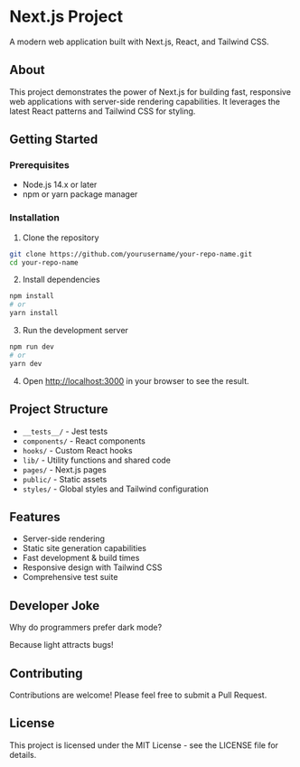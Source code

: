 # Next.js Project

A modern web application built with Next.js, React, and Tailwind CSS.

## About

This project demonstrates the power of Next.js for building fast, responsive web applications with server-side rendering capabilities. It leverages the latest React patterns and Tailwind CSS for styling.

## Getting Started

### Prerequisites

- Node.js 14.x or later
- npm or yarn package manager

### Installation

1. Clone the repository
```bash
git clone https://github.com/yourusername/your-repo-name.git
cd your-repo-name
```

2. Install dependencies
```bash
npm install
# or
yarn install
```

3. Run the development server
```bash
npm run dev
# or
yarn dev
```

4. Open [http://localhost:3000](http://localhost:3000) in your browser to see the result.

## Project Structure

- `__tests__/` - Jest tests
- `components/` - React components
- `hooks/` - Custom React hooks
- `lib/` - Utility functions and shared code
- `pages/` - Next.js pages
- `public/` - Static assets
- `styles/` - Global styles and Tailwind configuration

## Features

- Server-side rendering
- Static site generation capabilities
- Fast development & build times
- Responsive design with Tailwind CSS
- Comprehensive test suite

## Developer Joke

Why do programmers prefer dark mode?

Because light attracts bugs!

## Contributing

Contributions are welcome! Please feel free to submit a Pull Request.

## License

This project is licensed under the MIT License - see the LICENSE file for details.
